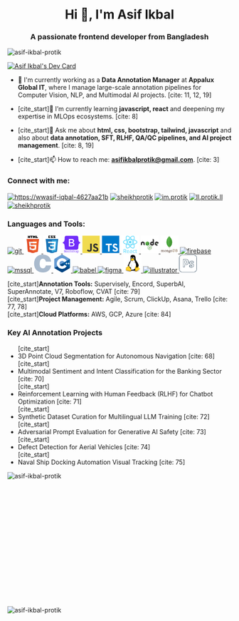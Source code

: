 <h1 align="center">Hi 👋, I'm Asif Ikbal</h1>
<h3 align="center">A passionate frontend developer from Bangladesh</h3>

<p align="left"> <img src="https://komarev.com/ghpvc/?username=asif-ikbal-protik&label=Profile%20views&color=0e75b6&style=flat" alt="asif-ikbal-protik" /> </p>

<a href="https://app.daily.dev/improtik"><img src="https://api.daily.dev/devcards/bcb69db389ba4f72a25b5dbdbcf80be0.png?r=r3l" width="300" alt="Asif Ikbal's Dev Card"/></a>

- 🔭 I'm currently working as a **Data Annotation Manager** at **Appalux Global IT**, where I manage large-scale annotation pipelines for Computer Vision, NLP, and Multimodal AI projects. [cite: 11, 12, 19]

- [cite_start]🌱 I’m currently learning **javascript, react** and deepening my expertise in MLOps ecosystems. [cite: 8]

- [cite_start]💬 Ask me about **html, css, bootstrap, tailwind, javascript** and also about **data annotation, SFT, RLHF, QA/QC pipelines, and AI project management**. [cite: 8, 19]

- [cite_start]📫 How to reach me: **asifikbalprotik@gmail.com**. [cite: 3]

<h3 align="left">Connect with me:</h3>
<p align="left">
<a href="https://linkedin.com/in/https://wwasif-iqbal-4627aa21b" target="blank"><img align="center" src="https://raw.githubusercontent.com/rahuldkjain/github-profile-readme-generator/master/src/images/icons/Social/linked-in-alt.svg" alt="https://wwasif-iqbal-4627aa21b" height="30" width="40" /></a>
<a href="https://stackoverflow.com/users/sheikhprotik" target="blank"><img align="center" src="https://raw.githubusercontent.com/rahuldkjain/github-profile-readme-generator/master/src/images/icons/Social/stack-overflow.svg" alt="sheikhprotik" height="30" width="40" /></a>
<a href="https://fb.com/im.protik" target="blank"><img align="center" src="https://raw.githubusercontent.com/rahuldkjain/github-profile-readme-generator/master/src/images/icons/Social/facebook.svg" alt="im.protik" height="30" width="40" /></a>
<a href="https://instagram.com/ll.protik.ll" target="blank"><img align="center" src="https://raw.githubusercontent.com/rahuldkjain/github-profile-readme-generator/master/src/images/icons/Social/instagram.svg" alt="ll.protik.ll" height="30" width="40" /></a>
<a href="https://dev.to/sheikhprotik" target="blank"><img align="center" src="https://cdn.jsdelivr.net/npm/simple-icons@3.0.1/icons/dev-dot-to.svg" alt="sheikhprotik" height="30" width="40" /></a>
</p>

<h3 align="left">Languages and Tools:</h3>
<p align="left">
<a href="https://git-scm.com/" target="_blank"> <img src="https://www.vectorlogo.zone/logos/git-scm/git-scm-icon.svg" alt="git" width="40" height="40"/> </a>
<a href="https://www.w3.org/html/" target="_blank"> <img src="https://raw.githubusercontent.com/devicons/devicon/master/icons/html5/html5-original-wordmark.svg" alt="html5" width="40" height="40"/> </a>
<a href="https://www.w3schools.com/css/" target="_blank"> <img src="https://raw.githubusercontent.com/devicons/devicon/master/icons/css3/css3-original-wordmark.svg" alt="css3" width="40" height="40"/> </a>
<a href="https://getbootstrap.com" target="_blank"> <img src="https://raw.githubusercontent.com/devicons/devicon/master/icons/bootstrap/bootstrap-plain-wordmark.svg" alt="bootstrap" width="40" height="40"/> </a>
<a href="https://developer.mozilla.org/en-US/docs/Web/JavaScript" target="_blank"> <img src="https://raw.githubusercontent.com/devicons/devicon/master/icons/javascript/javascript-original.svg" alt="javascript" width="40" height="40"/> </a>
<a href="https://www.typescriptlang.org/" target="_blank"> <img src="https://raw.githubusercontent.com/devicons/devicon/master/icons/typescript/typescript-original.svg" alt="typescript" width="40" height="40"/> </a>
<a href="https://reactjs.org/" target="_blank"> <img src="https://raw.githubusercontent.com/devicons/devicon/master/icons/react/react-original-wordmark.svg" alt="react" width="40" height="40"/>
<a href="https://nodejs.org" target="_blank"> <img src="https://raw.githubusercontent.com/devicons/devicon/master/icons/nodejs/nodejs-original-wordmark.svg" alt="nodejs" width="40" height="40"/> </a>
<a href="https://www.mongodb.com/" target="_blank"> <img src="https://raw.githubusercontent.com/devicons/devicon/master/icons/mongodb/mongodb-original-wordmark.svg" alt="mongodb" width="40" height="40"/> </a>
<a href="https://firebase.google.com/" target="_blank"> <img src="https://www.vectorlogo.zone/logos/firebase/firebase-icon.svg" alt="firebase" width="40" height="40"/> </a>
<a href="https://www.microsoft.com/en-us/sql-server" target="_blank"> <img src="https://www.svgrepo.com/show/303229/microsoft-sql-server-logo.svg" alt="mssql" width="40" height="40"/> </a>
<a href="https://www.cprogramming.com/" target="_blank"> <img src="https://raw.githubusercontent.com/devicons/devicon/master/icons/c/c-original.svg" alt="c" width="40" height="40"/> </a>
<a href="https://www.w3schools.com/cpp/" target="_blank"> <img src="https://raw.githubusercontent.com/devicons/devicon/master/icons/cplusplus/cplusplus-original.svg" alt="cplusplus" width="40" height="40"/> </a>
<a href="https://babeljs.io/" target="_blank"> <img src="https://www.vectorlogo.zone/logos/babeljs/babeljs-icon.svg" alt="babel" width="40" height="40"/> </a>
<a href="https://www.figma.com/" target="_blank"> <img src="https://www.vectorlogo.zone/logos/figma/figma-icon.svg" alt="figma" width="40" height="40"/> </a>
<a href="https://www.linux.org/" target="_blank"> <img src="https://raw.githubusercontent.com/devicons/devicon/master/icons/linux/linux-original.svg" alt="linux" width="40" height="40"/> </a>
<a href="https://www.adobe.com/in/products/illustrator.html" target="_blank"> <img src="https://www.vectorlogo.zone/logos/adobe_illustrator/adobe_illustrator-icon.svg" alt="illustrator" width="40" height="40"/> </a>
<a href="https://www.photoshop.com/en" target="_blank"> <img src="https://raw.githubusercontent.com/devicons/devicon/master/icons/photoshop/photoshop-line.svg" alt="photoshop" width="40" height="40"/> </a>
</p>

<p align="left">
    [cite_start]<strong>Annotation Tools:</strong> Supervisely, Encord, SuperbAI, SuperAnnotate, V7, Roboflow, CVAT [cite: 79] <br>
    [cite_start]<strong>Project Management:</strong> Agile, Scrum, ClickUp, Asana, Trello [cite: 77, 78] <br>
    [cite_start]<strong>Cloud Platforms:</strong> AWS, GCP, Azure [cite: 84]
</p>

<h3 align="left">Key AI Annotation Projects</h3>
<ul>
    [cite_start]<li>3D Point Cloud Segmentation for Autonomous Navigation [cite: 68]</li>
    [cite_start]<li>Multimodal Sentiment and Intent Classification for the Banking Sector [cite: 70]</li>
    [cite_start]<li>Reinforcement Learning with Human Feedback (RLHF) for Chatbot Optimization [cite: 71]</li>
    [cite_start]<li>Synthetic Dataset Curation for Multilingual LLM Training [cite: 72]</li>
    [cite_start]<li>Adversarial Prompt Evaluation for Generative AI Safety [cite: 73]</li>
    [cite_start]<li>Defect Detection for Aerial Vehicles [cite: 74]</li>
    [cite_start]<li>Naval Ship Docking Automation Visual Tracking [cite: 75]</li>
</ul>

<p><img align="left" src="https://github-readme-stats.vercel.app/api/top-langs?username=asif-ikbal-protik&show_icons=true&locale=en&layout=compact" width="400" height="300" alt="asif-ikbal-protik" /></p>

<p>&nbsp;<img align="center" src="https://github-readme-stats.vercel.app/api?username=asif-ikbal-protik&show_icons=true&locale=en" width="400" height="300" alt="asif-ikbal-protik" /></p>
